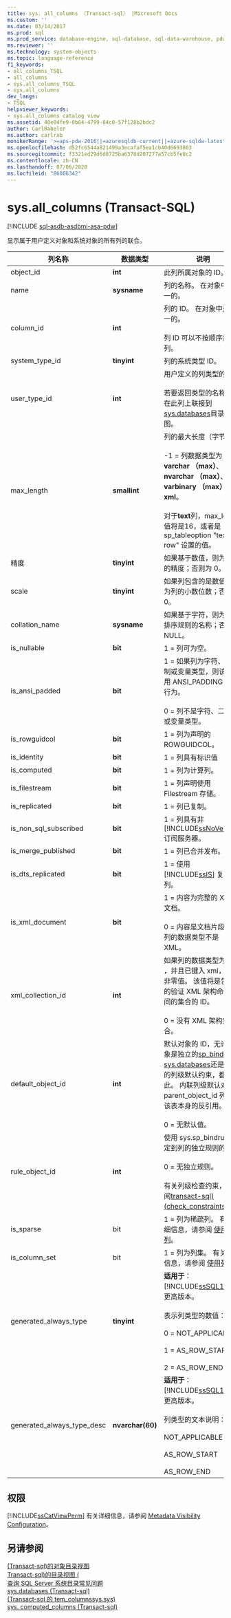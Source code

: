```yaml
---
title: sys. all_columns （Transact-sql） |Microsoft Docs
ms.custom: ''
ms.date: 03/14/2017
ms.prod: sql
ms.prod_service: database-engine, sql-database, sql-data-warehouse, pdw
ms.reviewer: ''
ms.technology: system-objects
ms.topic: language-reference
f1_keywords:
- all_columns_TSQL
- all_columns
- sys.all_columns_TSQL
- sys.all_columns
dev_langs:
- TSQL
helpviewer_keywords:
- sys.all_columns catalog view
ms.assetid: 40e04fe9-0b64-4799-84c0-57f128b2bdc2
author: CarlRabeler
ms.author: carlrab
monikerRange: '>=aps-pdw-2016||=azuresqldb-current||=azure-sqldw-latest||>=sql-server-2016||=sqlallproducts-allversions||>=sql-server-linux-2017||=azuresqldb-mi-current'
ms.openlocfilehash: d52fc6544a821499a3ecafaf5ea1cb40d6693803
ms.sourcegitcommit: f3321ed29d6d8725ba6378d207277a57cb5fe8c2
ms.contentlocale: zh-CN
ms.lasthandoff: 07/06/2020
ms.locfileid: "86006342"
---
```

# <a name="sysall_columns-transact-sql"></a>sys.all_columns (Transact-SQL)
[!INCLUDE [sql-asdb-asdbmi-asa-pdw](../../includes/applies-to-version/sql-asdb-asdbmi-asa-pdw.md)]

  显示属于用户定义对象和系统对象的所有列的联合。  
  
|列名称|数据类型|说明|  
|-----------------|---------------|-----------------|  
|object_id|**int**|此列所属对象的 ID。|  
|name|**sysname**|列的名称。 在对象中是唯一的。|  
|column_id|**int**|列的 ID。 在对象中是唯一的。<br /><br /> 列 ID 可以不按顺序排列。|  
|system_type_id|**tinyint**|列的系统类型 ID。|  
|user_type_id|**int**|用户定义的列类型的 ID。<br /><br /> 若要返回类型的名称，请在此列上联接到[sys.databases](../../relational-databases/system-catalog-views/sys-types-transact-sql.md)目录视图。|  
|max_length|**smallint**|列的最大长度（字节）。<br /><br /> -1 = 列数据类型为**varchar （max）**、 **nvarchar （max）**、 **varbinary （max）** 或**xml**。<br /><br /> 对于**text**列，max_length 值将是16，或者是 sp_tableoption "text in row" 设置的值。|  
|精度|**tinyint**|如果基于数值，则为该列的精度；否则为 0。|  
|scale|**tinyint**|如果列包含的是数值，则为列的小数位数；否则为 0。|  
|collation_name|**sysname**|如果基于字符，则为该列排序规则的名称；否则为 NULL。|  
|is_nullable|**bit**|1 = 列可为空。|  
|is_ansi_padded|**bit**|1 = 如果列为字符、二进制或变量类型，则该列使用 ANSI_PADDING ON 行为。<br /><br /> 0 = 列不是字符、二进制或变量类型。|  
|is_rowguidcol|**bit**|1 = 列为声明的 ROWGUIDCOL。|  
|is_identity|**bit**|1 = 列具有标识值|  
|is_computed|**bit**|1 = 列为计算列。|  
|is_filestream|**bit**|1 = 列声明使用 Filestream 存储。|  
|is_replicated|**bit**|1 = 列已复制。|  
|is_non_sql_subscribed|**bit**|1 = 列具有非 [!INCLUDE[ssNoVersion](../../includes/ssnoversion-md.md)] 订阅服务器。|  
|is_merge_published|**bit**|1 = 列已合并发布。|  
|is_dts_replicated|**bit**|1 = 使用 [!INCLUDE[ssIS](../../includes/ssis-md.md)] 复制列。|  
|is_xml_document|**bit**|1 = 内容为完整的 XML 文档。<br /><br /> 0 = 内容是文档片段，或列的数据类型不是 XML。|  
|xml_collection_id|**int**|如果列的数据类型为**xml** ，并且已键入 xml，则为非零值。 该值将是包含列的验证 XML 架构命名空间的集合的 ID。<br /><br /> 0 = 没有 XML 架构集合。|  
|default_object_id|**int**|默认对象的 ID，无论该对象是独立的[sp_bindefault sys.databases](../../relational-databases/system-stored-procedures/sp-bindefault-transact-sql.md)还是内联的列级默认约束，都是如此。 内联列级默认对象的 parent_object_id 列是对该表本身的反引用。<br /><br /> 0 = 无默认值。|  
|rule_object_id|**int**|使用 sys.sp_bindrule 绑定到列的独立规则的 ID。<br /><br /> 0 = 无独立规则。<br /><br /> 有关列级检查约束，请参阅[transact-sql&#41;&#40;check_constraints ](../../relational-databases/system-catalog-views/sys-check-constraints-transact-sql.md)。|  
|is_sparse|bit|1 = 列为稀疏列。 有关详细信息，请参阅 [使用稀疏列](../../relational-databases/tables/use-sparse-columns.md)。|  
|is_column_set|bit|1 = 列为列集。 有关详细信息，请参阅 [使用列集](../../relational-databases/tables/use-column-sets.md)。|  
|generated_always_type|**tinyint**|**适用于**：[!INCLUDE[ssSQL15](../../includes/sssql15-md.md)] 及更高版本。<br /><br /> 表示列类型的数值：<br /><br /> 0 = NOT_APPLICABLE<br /><br /> 1 = AS_ROW_START<br /><br /> 2 = AS_ROW_END|  
|generated_always_type_desc|**nvarchar(60)**|**适用于**：[!INCLUDE[ssSQL15](../../includes/sssql15-md.md)] 及更高版本。<br /><br /> 列类型的文本说明：<br /><br /> NOT_APPLICABLE<br /><br /> AS_ROW_START<br /><br /> AS_ROW_END|  
  
## <a name="permissions"></a>权限  
 [!INCLUDE[ssCatViewPerm](../../includes/sscatviewperm-md.md)] 有关详细信息，请参阅 [Metadata Visibility Configuration](../../relational-databases/security/metadata-visibility-configuration.md)。  
  
## <a name="see-also"></a>另请参阅  
 [&#40;Transact-sql&#41;的对象目录视图](../../relational-databases/system-catalog-views/object-catalog-views-transact-sql.md)   
 [Transact-sql&#41;的目录视图 &#40;](../../relational-databases/system-catalog-views/catalog-views-transact-sql.md)   
 [查询 SQL Server 系统目录常见问题](../../relational-databases/system-catalog-views/querying-the-sql-server-system-catalog-faq.md)   
 [sys.databases &#40;Transact-sql&#41;](../../relational-databases/system-catalog-views/sys-columns-transact-sql.md)   
 [&#40;Transact-sql 的 tem_columnssys.sys&#41;](../../relational-databases/system-catalog-views/sys-system-columns-transact-sql.md)   
 [sys. computed_columns &#40;Transact-sql&#41;](../../relational-databases/system-catalog-views/sys-computed-columns-transact-sql.md)  
  
  

